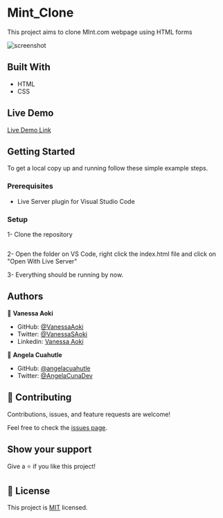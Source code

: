 # Mint_Clone
This project aims to clone MInt.com webpage using HTML forms 

![screenshot](./style/images/Screenshot.png)

## Built With

- HTML
- CSS

## Live Demo

[Live Demo Link](https://raw.githack.com/angelacuahutle/Mint_Clone/new_feature/index.html) 


## Getting Started

To get a local copy up and running follow these simple example steps.

### Prerequisites

- Live Server plugin for Visual Studio Code 

### Setup

1- Clone the repository
```https://github.com/angelacuahutle/Mint_Clone.git
```

2- Open the folder on VS Code, right click the index.html file and click on "Open With Live Server"

3- Everything should be running by now. 


## Authors

👤 **Vanessa Aoki**

- GitHub: [@VanessaAoki](https://github.com/VanessaAoki)
- Twitter: [@VanessaSAoki](https://twitter.com/VanessaSAoki)
- Linkedin: [Vanessa Aoki](https://www.linkedin.com/in/vanessasaoki/)

👤 **Angela Cuahutle**

- GitHub: [@angelacuahutle](https://github.com/angelacuahutle)
- Twitter: [@AngelaCunaDev](https://twitter.com/AngelaCunaDev)

## 🤝 Contributing

Contributions, issues, and feature requests are welcome!

Feel free to check the [issues page](https://github.com/VanessaAoki/youtube-project/issues).

## Show your support

Give a ⭐️ if you like this project!

## 📝 License

This project is [MIT](https://github.com/VanessaAoki/youtube-project/blob/feature/LICENSE.txt) licensed.
